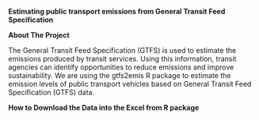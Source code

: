 **Estimating public transport emissions from General Transit Feed Specification**

**About The Project**


The General Transit Feed Specification (GTFS) is used to estimate the emissions produced by transit
services. Using this information, transit agencies can identify opportunities to reduce emissions and
improve sustainability. We are using the gtfs2emis R package to estimate the emission levels of public transport vehicles based
on General Transit Feed Specification (GTFS) data.

**How to Download the Data into the Excel from R package**
